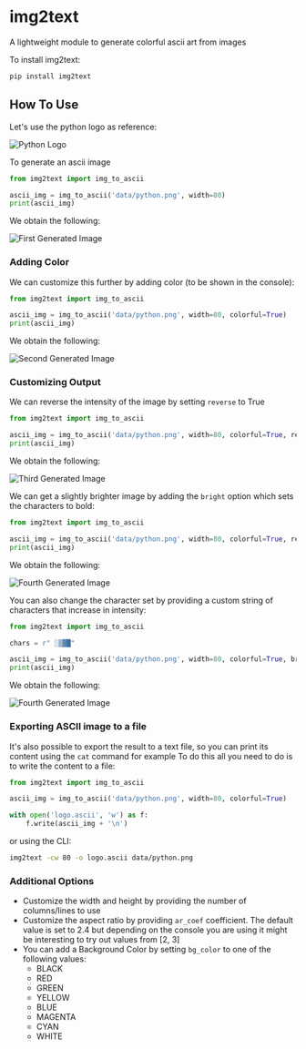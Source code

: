 # img2text

A lightweight module to generate colorful ascii art from images

To install img2text:
```python
pip install img2text
```

## How To Use
Let's use the python logo as reference:

![Python Logo](data/python.png)

To generate an ascii image

```python
from img2text import img_to_ascii

ascii_img = img_to_ascii('data/python.png', width=80)
print(ascii_img)
```

We obtain the following:

![First Generated Image](data/gen1.png)

### Adding Color
We can customize this further by adding color (to be shown in the console):

```python
from img2text import img_to_ascii

ascii_img = img_to_ascii('data/python.png', width=80, colorful=True)
print(ascii_img)
```

We obtain the following:

![Second Generated Image](data/gen2.png)

### Customizing Output
We can reverse the intensity of the image by setting `reverse` to True

```python
from img2text import img_to_ascii

ascii_img = img_to_ascii('data/python.png', width=80, colorful=True, reverse=True)
print(ascii_img)
```

We obtain the following:

![Third Generated Image](data/gen3.png)


We can get a slightly brighter image by adding the `bright` option which sets the characters to bold:

```python
from img2text import img_to_ascii

ascii_img = img_to_ascii('data/python.png', width=80, colorful=True, reverse=True, bright=True)
print(ascii_img)
```

We obtain the following:

![Fourth Generated Image](data/gen4.png)

You can also change the character set by providing a custom string of characters that increase in intensity:
```python
from img2text import img_to_ascii

chars = r" ░▒▓█"

ascii_img = img_to_ascii('data/python.png', width=80, colorful=True, bright=True, chars=chars)
print(ascii_img)
```

We obtain the following:

![Fourth Generated Image](data/gen5.png)

### Exporting ASCII image to a file
It's also possible to export the result to a text file, so you can print its content using the `cat` command for example
To do this all you need to do is to write the content to a file:

```python
from img2text import img_to_ascii

ascii_img = img_to_ascii('data/python.png', width=80, colorful=True)

with open('logo.ascii', 'w') as f:
    f.write(ascii_img + '\n')
```

or using the CLI:

```bash
img2text -cw 80 -o logo.ascii data/python.png
```

### Additional Options
- Customize the width and height by providing the number of columns/lines to use
- Customize the aspect ratio by providing `ar_coef` coefficient. The default value is set to 2.4
but depending on the console you are using it might be interesting to try out values from [2, 3]
- You can add a Background Color by setting `bg_color` to one of the following values:
    - BLACK
    - RED
    - GREEN
    - YELLOW
    - BLUE
    - MAGENTA
    - CYAN
    - WHITE
